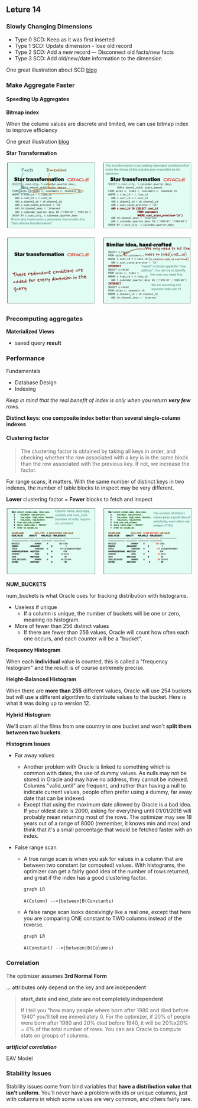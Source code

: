 ## Leture 14

### Slowly Changing Dimensions

* Type 0 SCD: Keep as it was first inserted 
* Type 1 SCD: Update dimension - lose old record 
* Type 2 SCD: Add a new record –- Disconnect old facts/new facts 
* Type 3 SCD: Add old/new/date information to the dimension 

One great illustration about SCD [blog](https://www.cnblogs.com/biwork/p/3363749.html)

### Make Aggregate Faster

#### Speeding Up Aggregates

**Bitmap index**

When the colume values are discrete and limited, we can use bitmap index to improve efficiency

One great illustration [blog](https://www.cnblogs.com/LBSer/p/3322630.html)

**Star Transformation**

![Screen Shot 2018-06-25 at 4.03.06 PM](https://raw.githubusercontent.com/snowgy/DatabasePrincipleNotes/master/lecture14/images/ScreenShot2018-06-25at4.03.06PM.png)

![Screen Shot 2018-06-25 at 4.03.50 PM](https://raw.githubusercontent.com/snowgy/DatabasePrincipleNotes/master/lecture14/images/ScreenShot2018-06-25at4.03.50PM.png)

### Precomputing aggregates

**Materialized Views**

* saved query **result** 

### Performance

Fundamentals

* Database Design
* Indexing

_Keep in mind that the real benefit of index is only when you return **very few** rows._

**Distinct keys: one composite index better than several single-column indexes**

#### Clustering factor

>The clustering factor is obtained by taking all keys in order, and checking whether the row associated with a key is in the same block than the row associated with the previous key. If not, we increase the factor. 

For range scans, it matters. With the same number of distinct keys in two indexes, the number of table blocks to inspect may be very different. 

**Lower** clustering factor = **Fewer** blocks to fetch and inspect 

![Screen Shot 2018-06-25 at 9.01.33 PM](https://raw.githubusercontent.com/snowgy/DatabasePrincipleNotes/master/lecture14/images/ScreenShot2018-06-25at9.01.33PM.png)

**NUM_BUCKETS**

num_buckets is what Oracle uses for tracking distribution with histograms. 

* Useless if unique 
  * If a column is unique, the number of buckets will be one or zero, meaning no histogram. 
* More of fewer than 256 distinct values 
  * If there are fewer than 256 values, Oracle will count how often each one occurs, and each counter will be a "bucket". 

**Frequency Histogram**

When each **individual** value is counted, this is called a "frequency histogram" and the result is of course extremely precise. 

**Height-Balanced Histogram**

When there are **more than 255** different values, Oracle will use 254 buckets but will use a different algorithm to distribute values to the bucket. Here is what it was doing up to version 12.  

**Hybrid Histogram**

 We'll cram all the films from one country in one bucket and won't **split them between two buckets**.

**Histogram Issues**

* Far away values

  * Another problem with Oracle is linked to something which is common with dates, the use of dummy values. As nulls may not be stored in Oracle and may have no address, they cannot be indexed. Columns "valid_until" are frequent, and rather than having a null to indicate current values, people often prefer using a dummy, far away date that can be indexed. 
  * Except that using the maximum date allowed by Oracle is a bad idea. If your oldest date is 2000, asking for everything until 01/01/2018 will probably mean returning most of the rows. The optimizer may see 18 years out of a range of 8000 (remember, it knows min and max) and think that it's a small percentage that would be fetched faster with an index. 

* False range scan 

  * A true range scan is when you ask for values in a column that are between two constant (or computed) values. With histograms, the optimizer can get a fairly good idea of the number of rows returned, and great if the index has a good clustering factor. 

    ```mermaid
    graph LR 
    
    A(Column) -->|between|B(Constants)
    
    ```

  * A false range scan looks deceivingly like a real one, except that here you are comparing ONE constant to TWO columns instead of the reverse. 

    ```mermaid
    graph LR
    
    A(Constant) -->|between|B(Columns)
    ```

### Correlation

The optimizer assumes **3rd Normal Form**

... attributes only depend on the key and are independent 

> **start_date and end_date are not completely independent**
>
> If I tell you "how many people where born after 1980 and died before 1940" you'll tell me immediately 0. For the optimizer, if 20% of people were born after 1980 and 20% died before 1940, it will be 20%x20% = 4% of the total number of rows. You can ask Oracle to compute stats on groups of columns. 

 **_artificial correlation_**

EAV Model

### Stability Issues

Stability issues come from bind variables that **have a distribution value that isn't uniform**. You'll never have a problem with ids or unique columns, just with columns in which some values are very common, and others fairly rare. 





